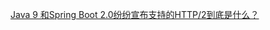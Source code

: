 [Java 9 和Spring Boot 2.0纷纷宣布支持的HTTP/2到底是什么？](https://juejin.im/post/5ab6f8f06fb9a028ca52edc2?utm_source=gold_browser_extension#heading-0)
